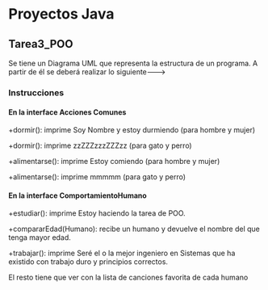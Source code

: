 # Proyectos Java

## Tarea3_POO
Se tiene un Diagrama UML que representa la estructura de un programa. A partir de él se deberá realizar lo siguiente--->

### Instrucciones

#### En la interface Acciones Comunes

+dormir(): imprime Soy Nombre y estoy durmiendo (para hombre y mujer)

+dormir(): imprime zzZZZzzzZZZzz (para gato y perro)

+alimentarse(): imprime Estoy comiendo (para hombre y mujer)

+alimentarse(): imprime mmmmm (para gato y perro)

#### En la interface ComportamientoHumano

+estudiar(): imprime Estoy haciendo la tarea de POO.

+compararEdad(Humano): recibe un humano y devuelve el nombre del que tenga mayor edad.

+trabajar(): imprime Seré el o la mejor ingeniero en Sistemas que ha existido con trabajo duro y principios correctos.

El resto tiene que ver con la lista de canciones favorita de cada humano

